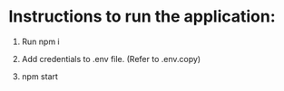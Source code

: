 # Instructions to run the application:
1. Run 
    npm i
2. Add credentials to .env file. (Refer to .env.copy)

3. npm start